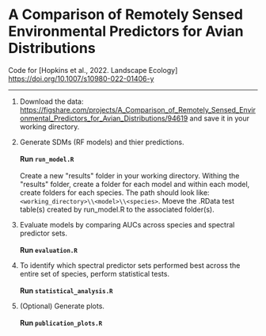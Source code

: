 # A Comparison of Remotely Sensed Environmental Predictors for Avian Distributions
Code for [Hopkins et al., 2022. Landscape Ecology] https://doi.org/10.1007/s10980-022-01406-y
***
1. Download the data: https://figshare.com/projects/A_Comparison_of_Remotely_Sensed_Environmental_Predictors_for_Avian_Distributions/94619 and save it in your working directory. 

2. Generate SDMs (RF models) and thier predictions. <br /><br /> **Run ```run_model.R```**
<br /><br /> Create a new "results" folder in your working directory. Withing the "results" folder, create a folder for each model and within each model, create folders for each species. The path should look like: ```<working_directory>\\<model>\\<species>```. Moeve the .RData test table(s) created by run_model.R to the associated folder(s).

4. Evaluate models by comparing AUCs across species and spectral predictor sets. <br /><br /> **Run ```evaluation.R```** 

5. To identify which spectral predictor sets performed best across the entire set of species, perform statistical tests. <br /><br /> **Run ```statistical_analysis.R```** 

6. (Optional) Generate plots. <br /><br /> **Run ```publication_plots.R```** 
